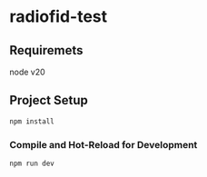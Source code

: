 # radiofid-test

## Requiremets

node v20

## Project Setup

```sh
npm install
```

### Compile and Hot-Reload for Development

```sh
npm run dev
```
